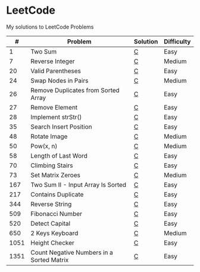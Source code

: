 # LeetCode

My solutions to LeetCode Problems

| #    | Problem                                   | Solution                                                                                         | Difficulty |
| ---- | ----------------------------------------- | ------------------------------------------------------------------------------------------------ | ---------- |
| 1    | Two Sum                                   | [C](https://github.com/jinxuan-owyong/leetcode/blob/master/c/0001_TwoSum.c)                      | Easy       |
| 7    | Reverse Integer                           | [C](https://github.com/jinxuan-owyong/leetcode/blob/master/c/0007_ReverseInteger.c)              | Medium     |
| 20   | Valid Parentheses                         | [C](https://github.com/jinxuan-owyong/leetcode/blob/master/c/0020_ValidParentheses.c)            | Easy       |
| 24   | Swap Nodes in Pairs                       | [C](https://github.com/jinxuan-owyong/leetcode/blob/master/c/0024_SwapNodesInPairs.c)            | Medium     |
| 26   | Remove Duplicates from Sorted Array       | [C](https://github.com/jinxuan-owyong/leetcode/blob/master/c/0026_RemoveDuplicatesSortedArray.c) | Easy       |
| 27   | Remove Element                            | [C](https://github.com/jinxuan-owyong/leetcode/blob/master/c/0027_RemoveElement.c)               | Easy       |
| 28   | Implement strStr()                        | [C](https://github.com/jinxuan-owyong/leetcode/blob/master/c/0028_ImplementStrStr.c)             | Easy       |
| 35   | Search Insert Position                    | [C](https://github.com/jinxuan-owyong/leetcode/blob/master/c/0035_SearchInsertPosition.c)        | Easy       |
| 48   | Rotate Image                              | [C](https://github.com/jinxuan-owyong/leetcode/blob/master/c/0048_RotateImage.c)                 | Medium     |
| 50   | Pow(x, n)                                 | [C](https://github.com/jinxuan-owyong/leetcode/blob/master/c/0050_PowXN.c)                       | Medium     |
| 58   | Length of Last Word                       | [C](https://github.com/jinxuan-owyong/leetcode/blob/master/c/0058_LengthLastWord.c)              | Easy       |
| 70   | Climbing Stairs                           | [C](https://github.com/jinxuan-owyong/leetcode/blob/master/c/0070_ClimbingStairs.c)              | Easy       |
| 73   | Set Matrix Zeroes                         | [C](https://github.com/jinxuan-owyong/leetcode/blob/master/c/0073_SetMatrixZeroes.c)             | Medium     |
| 167  | Two Sum II - Input Array Is Sorted        | [C](https://github.com/jinxuan-owyong/leetcode/blob/master/c/0167_TwoSumII.c)                    | Easy       |
| 217  | Contains Duplicate                        | [C](https://github.com/jinxuan-owyong/leetcode/blob/master/c/0217_ContainsDuplicate.c)           | Easy       |
| 344  | Reverse String                            | [C](https://github.com/jinxuan-owyong/leetcode/blob/master/c/0344_ReverseString.c)               | Easy       |
| 509  | Fibonacci Number                          | [C](https://github.com/jinxuan-owyong/leetcode/blob/master/c/0509_FibonacciNumber.c)             | Easy       |
| 520  | Detect Capital                            | [C](https://github.com/jinxuan-owyong/leetcode/blob/master/c/0520_DetectCapital.c)               | Easy       |
| 650  | 2 Keys Keyboard                           | [C](https://github.com/jinxuan-owyong/leetcode/blob/master/c/0650_2KeysKeyboard.c)               | Medium     |
| 1051 | Height Checker                            | [C](https://github.com/jinxuan-owyong/leetcode/blob/master/c/1051_HeightChecker.c)               | Easy       |
| 1351 | Count Negative Numbers in a Sorted Matrix | [C](https://github.com/jinxuan-owyong/leetcode/blob/master/c/1351_CountNegativeSortedMatrix.c)   | Easy       |

